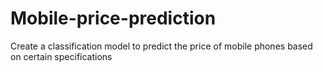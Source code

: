 # Mobile-price-prediction
Create a classification model to predict the price of mobile phones based on certain specifications
